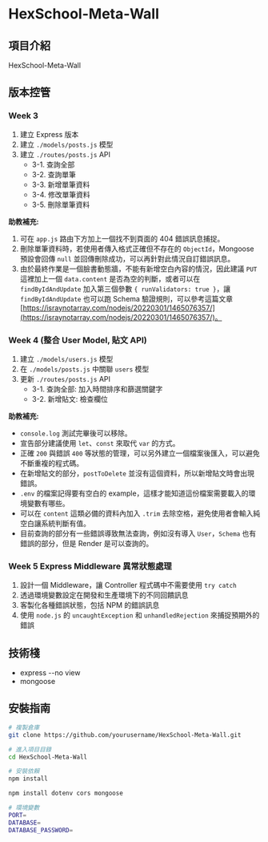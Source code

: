 # HexSchool-Meta-Wall

## 項目介紹
HexSchool-Meta-Wall 

## 版本控管

### Week 3
1. 建立 Express 版本
2. 建立 `./models/posts.js` 模型
3. 建立 `./routes/posts.js` API
    - 3-1. 查詢全部
    - 3-2. 查詢單筆
    - 3-3. 新增單筆資料
    - 3-4. 修改單筆資料
    - 3-5. 刪除單筆資料

**助教補充:**
1. 可在 `app.js` 路由下方加上一個找不到頁面的 404 錯誤訊息捕捉。
2. 刪除單筆資料時，若使用者傳入格式正確但不存在的 `ObjectId`，Mongoose 預設會回傳 `null` 並回傳刪除成功，可以再針對此情況自訂錯誤訊息。
3. 由於最終作業是一個臉書動態牆，不能有新增空白內容的情況，因此建議 `PUT` 這裡加上一個 `data.content` 是否為空的判斷，或者可以在 `findByIdAndUpdate` 加入第三個參數 `{ runValidators: true }`，讓 `findByIdAndUpdate` 也可以跑 Schema 驗證規則，可以參考這篇文章 [https://israynotarray.com/nodejs/20220301/1465076357/](https://israynotarray.com/nodejs/20220301/1465076357/)。

### Week 4 (整合 User Model, 貼文 API)
1. 建立 `./models/users.js` 模型
2. 在 `./models/posts.js` 中關聯 `users` 模型
3. 更新 `./routes/posts.js` API
    - 3-1. 查詢全部: 加入時間排序和篩選關鍵字
    - 3-2. 新增貼文: 檢查欄位

**助教補充:**
- `console.log` 測試完畢後可以移除。
- 宣告部分建議使用 `let`、`const` 來取代 `var` 的方式。
- 正確 `200` 與錯誤 `400` 等狀態的管理，可以另外建立一個檔案後匯入，可以避免不斷重複的程式碼。
- 在新增貼文的部分，`postToDelete` 並沒有這個資料，所以新增貼文時會出現錯誤。
- `.env` 的檔案記得要有空白的 example，這樣才能知道這份檔案需要載入的環境變數有哪些。
- 可以在 `content` 這類必備的資料內加入 `.trim` 去除空格，避免使用者會輸入純空白讓系統判斷有值。
- 目前查詢的部分有一些錯誤導致無法查詢，例如沒有導入 `User`，`Schema` 也有錯誤的部分，但是 Render 是可以查詢的。

### Week 5 Express Middleware 異常狀態處理
1. 設計一個 Middleware，讓 Controller 程式碼中不需要使用 `try catch`
2. 透過環境變數設定在開發和生產環境下的不同回饋訊息
3. 客製化各種錯誤狀態，包括 NPM 的錯誤訊息
4. 使用 `node.js` 的 `uncaughtException` 和 `unhandledRejection` 來捕捉預期外的錯誤

## 技術棧
- express --no view
- mongoose


## 安裝指南
```bash
# 複製倉庫
git clone https://github.com/yourusername/HexSchool-Meta-Wall.git

# 進入項目目錄
cd HexSchool-Meta-Wall

# 安裝依賴
npm install

npm install dotenv cors mongoose

# 環境變數
PORT=
DATABASE=
DATABASE_PASSWORD=
